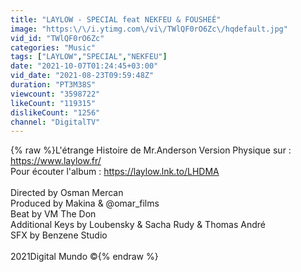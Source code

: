 ```yaml
---
title: "LAYLOW - SPECIAL feat NEKFEU & FOUSHEÉ"
image: "https:\/\/i.ytimg.com\/vi\/TWlQF0rO6Zc\/hqdefault.jpg"
vid_id: "TWlQF0rO6Zc"
categories: "Music"
tags: ["LAYLOW","SPECIAL","NEKFEU"]
date: "2021-10-07T01:24:45+03:00"
vid_date: "2021-08-23T09:59:48Z"
duration: "PT3M38S"
viewcount: "3598722"
likeCount: "119315"
dislikeCount: "1256"
channel: "DigitalTV"
---
```

{% raw %}L'étrange Histoire de Mr.Anderson Version Physique sur : <a rel="nofollow" target="blank" href="https://www.laylow.fr/">https://www.laylow.fr/</a><br />Pour écouter l'album : <a rel="nofollow" target="blank" href="https://laylow.lnk.to/LHDMA">https://laylow.lnk.to/LHDMA</a><br /><br />Directed by Osman Mercan<br />Produced by Makina &amp; @omar_films<br />Beat by VM The Don<br />Additional Keys by Loubensky &amp; Sacha Rudy &amp; Thomas André<br />SFX by Benzene Studio<br /><br />2021Digital Mundo ©{% endraw %}
